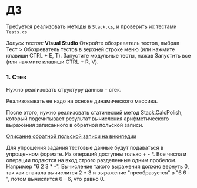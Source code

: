 # ДЗ 
Требуется реализовать методы в `Stack.cs`, и проверить их тестами `Tests.cs`

*Запуск тестов:* 
**Visual Studio**
Откройте обозреватель тестов, выбрав Тест > Обозреватель тестов в верхней строке меню (или нажмите клавиши CTRL + E, T).
Запустите модульные тесты, нажав Запустить все (или нажмите клавиши CTRL + R, V).

### 1. Стек

Нужно реализовать структуру данных - стек.

Реализовывать ее надо на основе динамического массива. 

После этого, нужно реализовать статический метод Stack.CalcPolish, который подсчитывает результат вычисления арифметического выражения записанного в обратной польской записи. 

[Описание обратной польской записи на википедии](https://ru.wikipedia.org/wiki/%D0%9E%D0%B1%D1%80%D0%B0%D1%82%D0%BD%D0%B0%D1%8F_%D0%BF%D0%BE%D0%BB%D1%8C%D1%81%D0%BA%D0%B0%D1%8F_%D0%B7%D0%B0%D0%BF%D0%B8%D1%81%D1%8C)

Для упрощения задания тестовые данные будут подаваться в упрощенном формате. Из операций доступны только + - *. Все числа и операции подаются на вход строго разделенные одним пробелом. Например "6 2 3 * -". Вычисление такого выражения должно вернуть 0, так как сначала вычислится 2 * 3 и выражение "преобразуется" в "6 6 -", потом вычислится 6 - 6, что равно 0. 